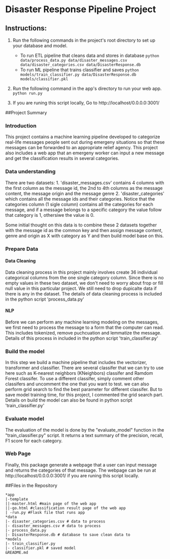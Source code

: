 # Disaster Response Pipeline Project

## Instructions:
1. Run the following commands in the project's root directory to set up your database and model.

    - To run ETL pipeline that cleans data and stores in database
        `python data/process_data.py data/disaster_messages.csv data/disaster_categories.csv data/DisasterResponse.db`
    - To run ML pipeline that trains classifier and saves
        `python models/train_classifier.py data/DisasterResponse.db models/classifier.pkl`

2. Run the following command in the app's directory to run your web app.
    `python run.py`

3. If you are runing this script locally, Go to http://localhost/0.0.0.0:3001/

##Project Summary

### Introduction

This project contains a machine learning pipeline developed to categorize real-life messages people sent out during emergeny situations so that these messages can be forwarded to an appropriate relief agency. This project also includes a web app that an emergeny worker can input a new message and get the classification results in several categories.

### Data understanding

There are two datasets: 
	1. 'disaster_messages.csv' contains 4 columns with the first column as the message id, the 2nd to 4th columns as the message content, the message origin and the message genre 
	2. 'disaster_categories' which contains all the message ids and their categories. Notice that the categories column (1 sigle column) contains all the categories for each message, and if a message belongs to a specific category the value follow that category is 1, othersiwe the value is 0.
	
Some initial thought on this data is to combine these 2 datasets together with the message id as the common key and then assign message content, genre and origin as X with category as Y and then build model base on this.

### Prepare Data

#### Data Cleaning

Data cleaning process in this project mainly involves create 36 individual categorical columns from the one single category column. Since there is no empty values in these two dataset, we don't need to worry about frop or fill null value in this particular project. We still need to drop dupicalte data if there is any in the dataset. The details of data cleaning process is included in the python script 'process_data.py'

#### NLP

Before we can perform any machine learning modeling on the messages, we first need to process the message to a form that the computer can read. This includes tokenized, remove puchcuation and lemmatize the message. Details of this process in included in the python script 'train_classifier.py'

### Build the model

In this step we build a machine pipeline that includes the vectorizer, transformer and classifier. There are several classifer that we can try to use here such as K-nearest neighbors (KNeighbors) classifer and Ramdom Forest classifer. To use a different classifer, simply comment other classifers and uncomment the one that you want to test. we can also perform grid search to find the best parameter for different classifer. But to save model training time, for this project, I commented the grid search part. Details on build the model can also be found in python script 'train_classifier.py'

### Evaluate model

The evaluation of the model is done by the "evaluate_model" function in the "train_classifier.py" script. It returns a text summary of the precision, recall, F1 score for each category.

### Web Page

Finally, this package generate a webpage that a user can input message and returns the categories of that message. The webpage can be run at http://localhost/0.0.0.0:3001/ if you are runing this script locally.

##Files in the Repository

	*app
	|-template
	||-master.html #main page of the web app
	||-go.html #classification result page of the web app
	| -run.py #Flask file that runs app
	*data
	|- disaster_categories.csv # data to process
	|- disaster_messages.csv # data to process
	|- process_data.py
	|- DisasterResponse.db # database to save clean data to
	*models
	|- train_classifier.py
	|- classifier.pkl # saved model
	&README.md
	
